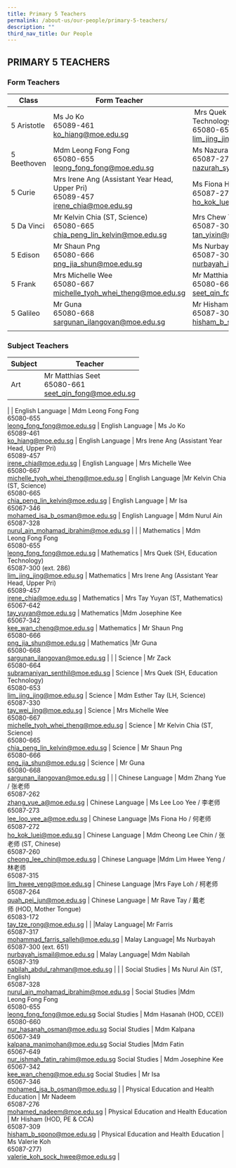 ```yaml
---
title: Primary 5 Teachers
permalink: /about-us/our-people/primary-5-teachers/
description: ""
third_nav_title: Our People
---
```

## PRIMARY 5 TEACHERS

### Form Teachers

| Class | Form Teacher | Form Teacher |
|---|---|---|
| 5 Aristotle | Ms Jo Ko<br>65089-461<br>[ko\_hiang@moe.edu.sg](mailto:ko\_hiang@moe.edu.sg) |  Mrs Quek (Subject Head, Education Technology)<br>65080-653<br>[lim\_jing\_jing@moe.edu.sg](mailto:lim\_jing\_jing@moe.edu.sg) |
| 5 Beethoven | Mdm Leong Fong Fong<br>65080-655<br>[leong\_fong\_fong@moe.edu.sg](mailto:leong\_fong\_fong@moe.edu.sg) | Ms Nazurah<br>65087-275<br>[nazurah\_syazana\_nordin@moe.edu.sg](mailto:nazurah\_syazana\_nordin@moe.edu.sg) |
| 5 Curie | Mrs Irene Ang (Assistant Year Head, Upper Pri)<br>65089-457<br>[irene\_chia@moe.edu.sg](mailto:irene\_chia@moe.edu.sg) | Ms Fiona Ho / 何老师<br>65087-272<br>[ho\_kok\_luei@moe.edu.sg](mailto:ho\_kok\_luei@moe.edu.sg) |
| 5 Da Vinci | Mr Kelvin Chia (ST, Science)<br>65080-665<br>[chia\_peng\_lin\_kelvin@moe.edu.sg](mailto:chia\_peng\_lin\_kelvin@moe.edu.sg) | Mrs Chew Yi Xin<br>65087-300 (ext. 291)<br>[tan\_yixin@moe.edu.sg](mailto:tan\_yixin@moe.edu.sg) |
| 5 Edison | Mr Shaun Png<br>65080-666<br>[png\_jia\_shun@moe.edu.sg](mailto:png\_jia\_shun@moe.edu.sg) | Ms Nurbayah<br>65087-300 (ext. 651)<br>[nurbayah\_ismail@moe.edu.sg](mailto:nurbayah\_ismail@moe.edu.sg) |
| 5 Frank | Mrs Michelle Wee<br>65080-667<br>[michelle\_tyoh\_whei\_theng@moe.edu.sg](mailto:michelle\_tyoh\_whei\_theng@moe.edu.sg) | Mr Matthias Seet<br>65080-661<br>[seet\_qin\_fong@moe.edu.sg](mailto:seet\_qin\_fong@moe.edu.sg) |
5 Galileo | Mr Guna<br>65080-668<br>[sargunan\_ilangovan@moe.edu.sg](mailto:sargunan\_ilangovan@moe.edu.sg) |Mr Hisham (HOD, PE & CCA)<br>65087-309<br>[hisham\_b\_spono@moe.edu.sg](mailto:hisham\_b\_spono@moe.edu.sg)
| | | |

### Subject Teachers

| Subject | Teacher |
|---|---|
| Art | Mr Matthias Seet<br>65080-661<br>[seet_qin_fong@moe.edu.sg](mailto:seet_qin_fong@moe.edu.sg) |
|
| English Language | Mdm Leong Fong Fong<br>65080-655<br>[leong\_fong\_fong@moe.edu.sg](mailto:leong\_fong\_fong@moe.edu.sg) |
 English Language | Ms Jo Ko<br>65089-461<br>[ko\_hiang@moe.edu.sg](mailto:ko\_hiang@moe.edu.sg) |
  English Language | Mrs Irene Ang (Assistant Year Head, Upper Pri)<br>65089-457<br>[irene\_chia@moe.edu.sg](mailto:irene\_chia@moe.edu.sg) |
 English Language | Mrs Michelle Wee<br>65080-667<br>[michelle\_tyoh\_whei\_theng@moe.edu.sg](mailto:michelle\_tyoh\_whei\_theng@moe.edu.sg) |
 English Language |Mr Kelvin Chia (ST, Science)<br>65080-665<br>[chia\_peng\_lin\_kelvin@moe.edu.sg](mailto:chia\_peng\_lin\_kelvin@moe.edu.sg) |
 English Language | Mr Isa<br>65067-346<br>[mohamed\_isa\_b\_osman@moe.edu.sg](mailto:mohamed\_isa\_b\_osman@moe.edu.sg) | 
 English Language | Mdm Nurul Ain<br>65087-328<br>[nurul\_ain\_mohamad\_ibrahim@moe.edu.sg](mailto:nurul\_ain\_mohamad\_ibrahim@moe.edu.sg) | 
|
| Mathematics  | Mdm Leong Fong Fong<br>65080-655<br>[leong\_fong\_fong@moe.edu.sg](mailto:leong\_fong\_fong@moe.edu.sg) |
 Mathematics  | Mrs Quek (SH, Education Technology)<br>65087-300 (ext. 286)<br>[lim\_jing\_jing@moe.edu.sg](mailto:lim\_jing\_jing@moe.edu.sg) |
  Mathematics  | Mrs Irene Ang (Assistant Year Head, Upper Pri)<br>65089-457<br>[irene\_chia@moe.edu.sg](mailto:irene\_chia@moe.edu.sg) |
 Mathematics  | Mrs Tay Yuyan (ST, Mathematics)<br>65067-642<br>[tay\_yuyan@moe.edu.sg](mailto:tay\_yuyan@moe.edu.sg) |
 Mathematics  |Mdm Josephine Kee<br>65067-342<br>[kee\_wan\_cheng@moe.edu.sg](mailto:kee\_wan\_cheng@moe.edu.sg) |
 Mathematics  | Mr Shaun Png<br>65080-666<br>[png\_jia\_shun@moe.edu.sg](mailto:png\_jia\_shun@moe.edu.sg) |
 Mathematics  |Mr Guna<br>65080-668<br>[sargunan\_ilangovan@moe.edu.sg](mailto:lsargunan\_ilangovan@moe.edu.sg) |
|
| Science | Mr Zack<br>65080-664<br>[subramaniyan\_senthil@moe.edu.sg](mailto:subramaniyan\_senthil@moe.edu.sg) |
Science | Mrs Quek (SH, Education Technology)<br>65080-653<br>[lim\_jing\_jing@moe.edu.sg](mailto:lim\_jing\_jing@moe.edu.sg) |
Science | Mdm Esther Tay (LH, Science)<br>65087-330<br>[tay\_wei\_jing@moe.edu.sg](mailto:tay\_wei\_jing@moe.edu.sg) |
Science | Mrs Michelle Wee<br>65080-667<br>[michelle\_tyoh\_whei\_theng@moe.edu.sg](mailto:michelle\_tyoh\_whei\_theng@moe.edu.sg) |
Science | Mr Kelvin Chia (ST, Science)<br>65080-665<br>[chia\_peng\_lin\_kelvin@moe.edu.sg](mailto:chia\_peng\_lin\_kelvin@moe.edu.sg) |
Science | Mr Shaun Png<br>65080-666<br>[png\_jia\_shun@moe.edu.sg](mailto:png\_jia\_shun@moe.edu.sg) |
Science | Mr Guna<br>65080-668<br>[sargunan\_ilangovan@moe.edu.sg](mailto:sargunan\_ilangovan@moe.edu.sg) |
|
| Chinese Language | Mdm Zhang Yue / 张老师<br>65087-262<br>[zhang\_yue\_a@moe.edu.sg](mailto:zhang\_yue\_a@moe.edu.sg) |
Chinese Language | Ms Lee Loo Yee / 李老师<br>65087-273<br>[lee\_loo\_yee\_a@moe.edu.sg](mailto:lee\_loo\_yee\_a@moe.edu.sg) |
Chinese Language |Ms Fiona Ho / 何老师<br>65087-272<br>[ho\_kok\_luei@moe.edu.sg](mailto:ho\_kok\_luei@moe.edu.sg) |
Chinese Language | Mdm Cheong Lee Chin / 张老师 (ST, Chinese)<br>65087-260<br>[cheong\_lee\_chin@moe.edu.sg](mailto:cheong\_lee\_chin@moe.edu.sg) |
Chinese Language |Mdm Lim Hwee Yeng / 林老师<br>65087-315<br>[lim\_hwee\_yeng@moe.edu.sg](mailto:lim\_hwee\_yeng@moe.edu.sg) |
Chinese Language |Mrs Faye Loh / 柯老师<br>65087-264<br>[quah\_pei\_jun@moe.edu.sg](mailto:quah\_pei\_jun@moe.edu.sg) |
Chinese Language | Mr Rave Tay / 戴老师 (HOD, Mother Tongue)<br>65083-172<br>[tay\_tze\_rong@moe.edu.sg](mailto:tay\_tze\_rong@moe.edu.sg) |
|
|Malay Language| Mr Farris<br>65087-317<br>[mohammad\_farris\_salleh@moe.edu.sg](mailto:mohammad\_farris\_salleh@moe.edu.sg) |
Malay Language| Ms Nurbayah<br>65087-300 (ext. 651)<br>[nurbayah\_ismail@moe.edu.sg](mailto:nurbayah\_ismail@moe.edu.sg) |
Malay Language| Mdm Nabilah<br>65087-319<br>[nabilah\_abdul\_rahman@moe.edu.sg](mailto:nabilah\_abdul\_rahman@moe.edu.sg) |
|
| Social Studies | Ms Nurul Ain (ST, English)<br>65087-328<br>[nurul_ain_mohamad_ibrahim@moe.edu.sg](mailto:nurul_ain_mohamad_ibrahim@moe.edu.sg) |
 Social Studies |Mdm Leong Fong Fong<br>65080-655<br>[leong\_fong\_fong@moe.edu.sg](mailto:leong\_fong\_fong@moe.edu.sg) 
 Social Studies | Mdm Hasanah (HOD, CCE))<br>65080-660<br>[nur\_hasanah\_osman@moe.edu.sg](mailto:nur\_hasanah\_osman@moe.edu.sg) 
 Social Studies | Mdm Kalpana<br>65067-349<br>[kalpana\_manimohan@moe.edu.sg](mailto:kalpana\_manimohan@moe.edu.sg) 
 Social Studies |Mdm Fatin<br>65067-649<br>[nur\_ishmah\_fatin\_rahim@moe.edu.sg](mailto:nur\_ishmah\_fatin\_rahim@moe.edu.sg) 
 Social Studies | Mdm Josephine Kee<br>65067-342<br>[kee\_wan\_cheng@moe.edu.sg](mailto:kee\_wan\_cheng@moe.edu.sg) 
 Social Studies | Mr Isa<br>65067-346<br>[mohamed\_isa\_b\_osman@moe.edu.sg](mailto:mohamed\_isa\_b\_osman@moe.edu.sg) 
|
| Physical Education and Health Education | Mr Nadeem<br>65087-276<br>[mohamed\_nadeem@moe.edu.sg](mailto:mohamed\_nadeem@moe.edu.sg) |
Physical Education and Health Education | Mr Hisham (HOD, PE & CCA)<br>65087-309<br>[hisham\_b\_spono@moe.edu.sg](mailto:hisham\_b\_spono@moe.edu.sg) |
Physical Education and Health Education | Ms Valerie Koh<br>65087-277)<br>[valerie\_koh\_sock\_hwee@moe.edu.sg](mailto:valerie\_koh\_sock\_hwee@moe.edu.sg) |